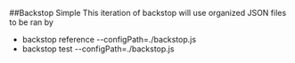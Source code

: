 ##Backstop Simple
This iteration of backstop will use organized JSON files to be ran by 

- backstop reference --configPath=./backstop.js
- backstop test --configPath=./backstop.js